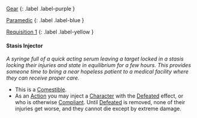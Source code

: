 
[Gear](Game/Gear-List)
{: .label .label-purple }

[Paramedic](Game/Paramedic)
{: .label .label-blue }

[Requisition 1](Game/Deployment#Requisition)
{: .label .label-yellow }
#### Stasis Injector
*A syringe full of a quick acting serum leaving a target locked in a stasis locking their injuries and state in equilibrium for a few hours. This provides someone time to bring a near hopeless patient to a medical facility where they can receive proper care.*

* This is a [Comestible](Game/Core/Comestibles).
* As an [Action](Game/Core/Terminology#Action) you may inject a [Character](Game/Core/Terminology#Character) with the [Defeated](Game/Core/Effects#Defeated) effect, or who is otherwise [Compliant](Game/Core/Terminology#Compliant). Until [Defeated](Game/Core/Effects#Defeated) is removed, none of their injuries get worse, and they cannot die except by extreme damage.

